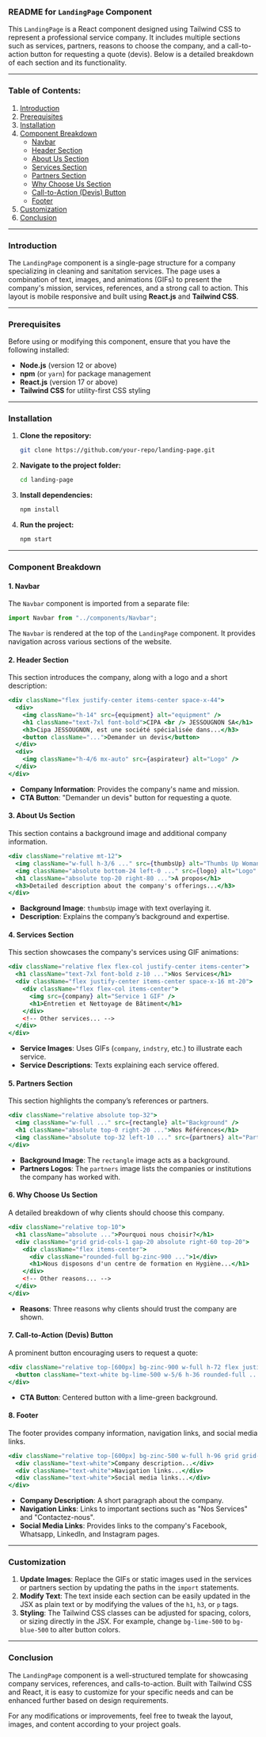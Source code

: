 ### README for `LandingPage` Component

This `LandingPage` is a React component designed using Tailwind CSS to represent a professional service company. It includes multiple sections such as services, partners, reasons to choose the company, and a call-to-action button for requesting a quote (devis). Below is a detailed breakdown of each section and its functionality.

---

### **Table of Contents:**
1. [Introduction](#introduction)
2. [Prerequisites](#prerequisites)
3. [Installation](#installation)
4. [Component Breakdown](#component-breakdown)
   - [Navbar](#navbar)
   - [Header Section](#header-section)
   - [About Us Section](#about-us-section)
   - [Services Section](#services-section)
   - [Partners Section](#partners-section)
   - [Why Choose Us Section](#why-choose-us-section)
   - [Call-to-Action (Devis) Button](#call-to-action-devis-button)
   - [Footer](#footer)
5. [Customization](#customization)
6. [Conclusion](#conclusion)

---

### **Introduction**
The `LandingPage` component is a single-page structure for a company specializing in cleaning and sanitation services. The page uses a combination of text, images, and animations (GIFs) to present the company's mission, services, references, and a strong call to action. This layout is mobile responsive and built using **React.js** and **Tailwind CSS**.

---

### **Prerequisites**
Before using or modifying this component, ensure that you have the following installed:
- **Node.js** (version 12 or above)
- **npm** (or `yarn`) for package management
- **React.js** (version 17 or above)
- **Tailwind CSS** for utility-first CSS styling

---

### **Installation**

1. **Clone the repository:**
   ```bash
   git clone https://github.com/your-repo/landing-page.git
   ```

2. **Navigate to the project folder:**
   ```bash
   cd landing-page
   ```

3. **Install dependencies:**
   ```bash
   npm install
   ```

4. **Run the project:**
   ```bash
   npm start
   ```

---

### **Component Breakdown**

#### 1. **Navbar**
The `Navbar` component is imported from a separate file:
```jsx
import Navbar from "../components/Navbar";
```
The `Navbar` is rendered at the top of the `LandingPage` component. It provides navigation across various sections of the website.

#### 2. **Header Section**
This section introduces the company, along with a logo and a short description:
```jsx
<div className="flex justify-center items-center space-x-44">
  <div>
    <img className="h-14" src={equipment} alt="equipment" />
    <h1 className="text-7xl font-bold">CIPA <br /> JESSOUGNON SA</h1>
    <h3>Cipa JESSOUGNON, est une société spécialisée dans...</h3>
    <button className="...">Demander un devis</button>
  </div>
  <div>
    <img className="h-4/6 mx-auto" src={aspirateur} alt="Logo" />
  </div>
</div>
```
- **Company Information**: Provides the company's name and mission.
- **CTA Button**: "Demander un devis" button for requesting a quote.

#### 3. **About Us Section**
This section contains a background image and additional company information.
```jsx
<div className="relative mt-12">
  <img className="w-full h-3/6 ..." src={thumbsUp} alt="Thumbs Up Woman" />
  <img className="absolute bottom-24 left-0 ..." src={logo} alt="Logo" />
  <h1 className="absolute top-20 right-80 ...">A propos</h1>
  <h3>Detailed description about the company's offerings...</h3>
</div>
```
- **Background Image**: `thumbsUp` image with text overlaying it.
- **Description**: Explains the company’s background and expertise.

#### 4. **Services Section**
This section showcases the company's services using GIF animations:
```jsx
<div className="relative flex flex-col justify-center items-center">
  <h1 className="text-7xl font-bold z-10 ...">Nos Services</h1>
  <div className="flex justify-center items-center space-x-16 mt-20">
    <div className="flex flex-col items-center">
      <img src={company} alt="Service 1 GIF" />
      <h1>Entretien et Nettoyage de Bâtiment</h1>
    </div>
    <!-- Other services... -->
  </div>
</div>
```
- **Service Images**: Uses GIFs (`company`, `indstry`, etc.) to illustrate each service.
- **Service Descriptions**: Texts explaining each service offered.

#### 5. **Partners Section**
This section highlights the company’s references or partners.
```jsx
<div className="relative absolute top-32">
  <img className="w-full ..." src={rectangle} alt="Background" />
  <h1 className="absolute top-0 right-20 ...">Nos Références</h1>
  <img className="absolute top-32 left-10 ..." src={partners} alt="Partners Logos" />
</div>
```
- **Background Image**: The `rectangle` image acts as a background.
- **Partners Logos**: The `partners` image lists the companies or institutions the company has worked with.

#### 6. **Why Choose Us Section**
A detailed breakdown of why clients should choose this company.
```jsx
<div className="relative top-10">
  <h1 className="absolute ...">Pourquoi nous choisir?</h1>
  <div className="grid grid-cols-1 gap-20 absolute right-60 top-20">
    <div className="flex items-center">
      <div className="rounded-full bg-zinc-900 ...">1</div>
      <h1>Nous disposons d'un centre de formation en Hygiène...</h1>
    </div>
    <!-- Other reasons... -->
  </div>
</div>
```
- **Reasons**: Three reasons why clients should trust the company are shown.

#### 7. **Call-to-Action (Devis) Button**
A prominent button encouraging users to request a quote:
```jsx
<div className="relative top-[600px] bg-zinc-900 w-full h-72 flex justify-center items-center">
  <button className="text-white bg-lime-500 w-5/6 h-36 rounded-full ...">Demander un devis</button>
</div>
```
- **CTA Button**: Centered button with a lime-green background.

#### 8. **Footer**
The footer provides company information, navigation links, and social media links.
```jsx
<div className="relative top-[600px] bg-zinc-500 w-full h-96 grid grid-cols-3 gap-10 ...">
  <div className="text-white">Company description...</div>
  <div className="text-white">Navigation links...</div>
  <div className="text-white">Social media links...</div>
</div>
```
- **Company Description**: A short paragraph about the company.
- **Navigation Links**: Links to important sections such as "Nos Services" and "Contactez-nous".
- **Social Media Links**: Provides links to the company's Facebook, Whatsapp, LinkedIn, and Instagram pages.

---

### **Customization**
1. **Update Images**: Replace the GIFs or static images used in the services or partners section by updating the paths in the `import` statements.
2. **Modify Text**: The text inside each section can be easily updated in the JSX as plain text or by modifying the values of the `h1`, `h3`, or `p` tags.
3. **Styling**: The Tailwind CSS classes can be adjusted for spacing, colors, or sizing directly in the JSX. For example, change `bg-lime-500` to `bg-blue-500` to alter button colors.

---

### **Conclusion**
The `LandingPage` component is a well-structured template for showcasing company services, references, and calls-to-action. Built with Tailwind CSS and React, it is easy to customize for your specific needs and can be enhanced further based on design requirements.

For any modifications or improvements, feel free to tweak the layout, images, and content according to your project goals.